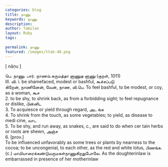 ```yaml
---
categories: blog
title: நாணு
keywords: நாணு
description: 
author: Tamilan
layout: Ruby
tags: 
 
permalink: நாணு
featured: /images/ttak-48.png
---
```

  
[ nāṇu ]  
  
பெ. நாணு. பார். நாணம்.கருமத்தா னாணுத னாணு (குறள், 1011)  
III. வி. i. be shamefaced, modest or bashful, கூச்சப்படு  
கிறேன், நாணினேன், வேன், நாண, வி.பெ. To feel bashful, to be modest, or coy, as a woman, கூச  
2. to be shy, to shrink back, as from a forbidding sight; to feel repugnance or dislike, பின்னிட  
3. To acquiesce or yield through regard, அட ங்க  
4. To shrink from the touch, as some vegetables; to yield, as disease to medi cine, வாட  
5. To be shy, and run away, as snakes, c., are said to do when cer tain herbs or roots are shewn, அஞ்ச  
6. [prov.]  
To be influenced unfavorably as some trees or plants by nearness to the cocoa; to be uncongenial, to each other, as the red and white lotus, பிணங்க. (c.) மாமியாரைக்கண்டுமருமகள்நாணுகிறதுபோலே. As the doughterinlaw is embarrassed in presence of her motherinlaw